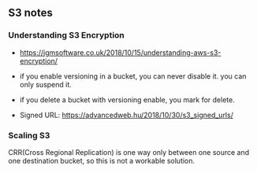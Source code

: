 ## S3 notes

### Understanding S3 Encryption
* https://jgmsoftware.co.uk/2018/10/15/understanding-aws-s3-encryption/

* if you enable versioning in a bucket, you can never disable it.
you can only suspend it.

* if you delete a bucket with versioning enable, you mark for delete.

* Signed URL: https://advancedweb.hu/2018/10/30/s3_signed_urls/

### Scaling S3
CRR(Cross Regional Replication) is one way only between one source and one destination bucket, so this is not a workable solution.
